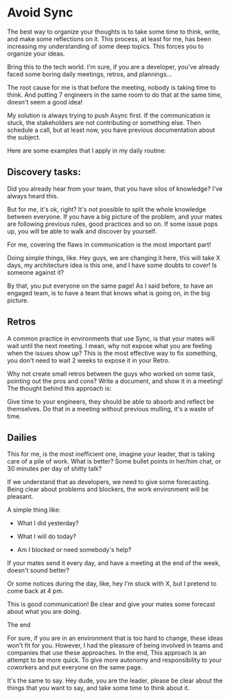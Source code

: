 # Avoid Sync

The best way to organize your thoughts is to take some time to think, write, and make some reflections on it. This process, at least for me, has been increasing my understanding of some deep topics. This forces you to organize your ideas.

Bring this to the tech world. I'm sure, if you are a developer, you've already faced some boring daily meetings, retros, and plannings...

The root cause for me is that before the meeting, nobody is taking time to think. And putting 7 engineers in the same room to do that at the same time, doesn't seem a good idea!

My solution is always trying to push Async first. If the communication is stuck, the stakeholders are not contributing or something else. Then schedule a call, but at least now, you have previous documentation about the subject.

Here are some examples that I apply in my daily routine:

## Discovery tasks:

Did you already hear from your team, that you have silos of knowledge? I've always heard this.

But for me, it's ok, right? It's not possible to split the whole knowledge between everyone. If you have a big picture of the problem, and your mates are following previous rules, good practices and so on. If some issue pops up, you will be able to walk and discover by yourself.

For me, covering the flaws in communication is the most important part!

Doing simple things, like. Hey guys, we are changing it here, this will take X days, my architecture idea is this one, and I have some doubts to cover! Is someone against it?

By that, you put everyone on the same page! As I said before, to have an engaged team, is to have a team that knows what is going on, in the big picture.

## Retros

A common practice in environments that use Sync, is that your mates will wait until the next meeting. I mean, why not expose what you are feeling when the issues show up? This is the most effective way to fix something, you don't need to wait 2 weeks to expose it in your Retro.

Why not create small retros between the guys who worked on some task, pointing out the pros and cons? Write a document, and show it in a meeting! The thought behind this approach is:

Give time to your engineers, they should be able to absorb and reflect be themselves. Do that in a meeting without previous mulling, it's a waste of time.

## Dailies

This for me, is the most inefficient one, imagine your leader, that is taking care of a pile of work. What is better? Some bullet points in her/him chat, or 30 minutes per day of shitty talk?

If we understand that as developers, we need to give some forecasting. Being clear about problems and blockers, the work environment will be pleasant.

A simple thing like:

- What I did yesterday?

- What I will do today?

- Am I blocked or need somebody's help?

If your mates send it every day, and have a meeting at the end of the week, doesn't sound better?

Or some notices during the day, like, hey I'm stuck with X, but I pretend to come back at 4 pm.

This is good communication! Be clear and give your mates some forecast about what you are doing.

The end

For sure, if you are in an environment that is too hard to change, these ideas won't fit for you. However, I had the pleasure of being involved in teams and companies that use these approaches. In the end, This approach is an attempt to be more quick. To give more autonomy and responsibility to your coworkers and put everyone on the same page.

It's the same to say. Hey dude, you are the leader, please be clear about the things that you want to say, and take some time to think about it.
